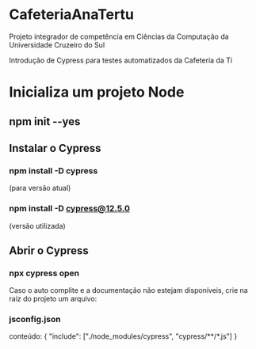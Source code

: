 # CafeteriaAnaTertu
Projeto integrador de competência em Ciências da Computação da Universidade Cruzeiro do Sul

Introdução de Cypress para testes automatizados da Cafeteria da Ti

# Inicializa um projeto Node

## npm init --yes


## Instalar o Cypress
### npm install -D cypress
(para versão atual)
### npm install -D cypress@12.5.0
(versão utilizada)

## Abrir o Cypress
### npx cypress open

Caso o auto complite e a documentação não estejam disponíveis,
crie na raiz do projeto um arquivo:
### jsconfig.json
conteúdo:
{
    "include": ["./node_modules/cypress", "cypress/**/*.js"]
}
